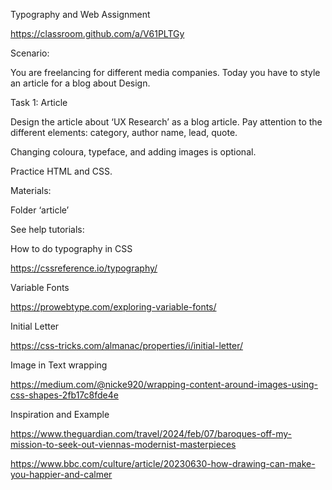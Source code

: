 Typography and Web Assignment

https://classroom.github.com/a/V61PLTGy

Scenario: 

You are freelancing for different media companies. Today you have  to style an article for a blog about Design. 









Task 1: Article



Design the article about ‘UX Research’ as a blog article. Pay attention to the different elements: category, author name, lead, quote.

Changing coloura, typeface, and adding images is optional.

Practice HTML and CSS.



Materials:

Folder ‘article’



See help tutorials:

How to do typography in CSS

https://cssreference.io/typography/



Variable Fonts

https://prowebtype.com/exploring-variable-fonts/



Initial Letter

https://css-tricks.com/almanac/properties/i/initial-letter/



Image in Text wrapping

https://medium.com/@nicke920/wrapping-content-around-images-using-css-shapes-2fb17c8fde4e



 





Inspiration and Example

https://www.theguardian.com/travel/2024/feb/07/baroques-off-my-mission-to-seek-out-viennas-modernist-masterpieces

https://www.bbc.com/culture/article/20230630-how-drawing-can-make-you-happier-and-calmer





